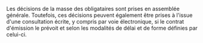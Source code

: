 Les décisions de la masse des obligataires sont prises en assemblée générale. Toutefois, ces décisions peuvent également être prises à l'issue d'une consultation écrite, y compris par voie électronique, si le contrat d'émission le prévoit et selon les modalités de délai et de forme définies par celui-ci.

